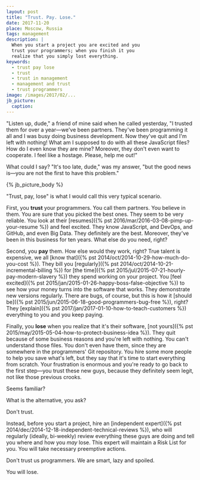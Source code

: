 ```yaml
---
layout: post
title: "Trust. Pay. Lose."
date: 2017-11-20
place: Moscow, Russia
tags: management
description: |
  When you start a project you are excited and you
  trust your programmers; when you finish it you
  realize that you simply lost everything.
keywords:
  - trust pay lose
  - trust
  - trust in management
  - management and trust
  - trust programmers
image: /images/2017/02/...
jb_picture:
  caption:
---
```


"Listen up, dude," a friend of mine said when he called yesterday, "I trusted them
for over a year&mdash;we've been partners. They've been programming it all
and I was busy doing business development. Now they've quit and
I'm left with nothing! What am I supposed to do with all these
JavaScript files? How do I even know they are mine? Moreover, they don't even
want to cooperate. I feel like a hostage. Please, help me out!"

What could I say? "It's too late, dude," was my answer, "but the
good news is&mdash;you are not the first to have this problem."

<!--more-->

{% jb_picture_body %}

"Trust, pay, lose" is what I would call this very typical scenario.

First, you **trust** your programmers. You call them partners.
You believe in them. You are sure that you picked the best ones. They seem
to be very reliable. You look at their
[resumes]({% pst 2016/mar/2016-03-08-pimp-up-your-resume %}) and feel excited. They
know JavaScript, and DevOps, and GitHub, and even Big Data. They definitely
are the best. Moreover, they've been in this business for ten years. What else
do you need, right?

Second, you **pay** them. How else would they work, right? True talent
is expensive, we all [know that]({% pst 2014/oct/2014-10-29-how-much-do-you-cost %}).
They bill you [regularly]({% pst 2014/oct/2014-10-21-incremental-billing %})
for [the time]({% pst 2015/jul/2015-07-21-hourly-pay-modern-slavery %}) they
spend working on your project. You
[feel excited]({% pst 2015/jan/2015-01-26-happy-boss-false-objective %})
to see how your money
turns into the software that works. They
demonstrate new versions regularly. There are bugs, of course, but this is how it
[should be]({% pst 2015/jun/2015-06-18-good-programmers-bug-free %}),
right? They [explain]({% pst 2017/jan/2017-01-10-how-to-teach-customers %})
everything to you and you keep paying.

Finally, you **lose** when you realize that it's their software,
[not yours]({% pst 2015/may/2015-05-04-how-to-protect-business-idea %}).
They quit because of some business reasons and you're left with nothing.
You can't understand those files. You don't even have them, since they
are somewhere in the programmers' Git repository. You hire some more people
to help you save what's left, but they say that it's time to start
everything from scratch. Your frustration is enormous and you're ready
to go back to the first step&mdash;you trust these new guys, because they
definitely seem legit, not like those previous crooks.

Seems familiar?

What is the alternative, you ask?

Don't trust.

Instead, before you start a project, hire an
[independent expert]({% pst 2014/dec/2014-12-18-independent-technical-reviews %}),
who will regularly (ideally, bi-weekly) review everything
these guys are doing and tell you where and how you _may_ lose.
This expert will maintain a Risk List for you. You will take necessary
preemptive actions.

Don't trust us programmers. We are smart, lazy and spoiled.

You will lose.
